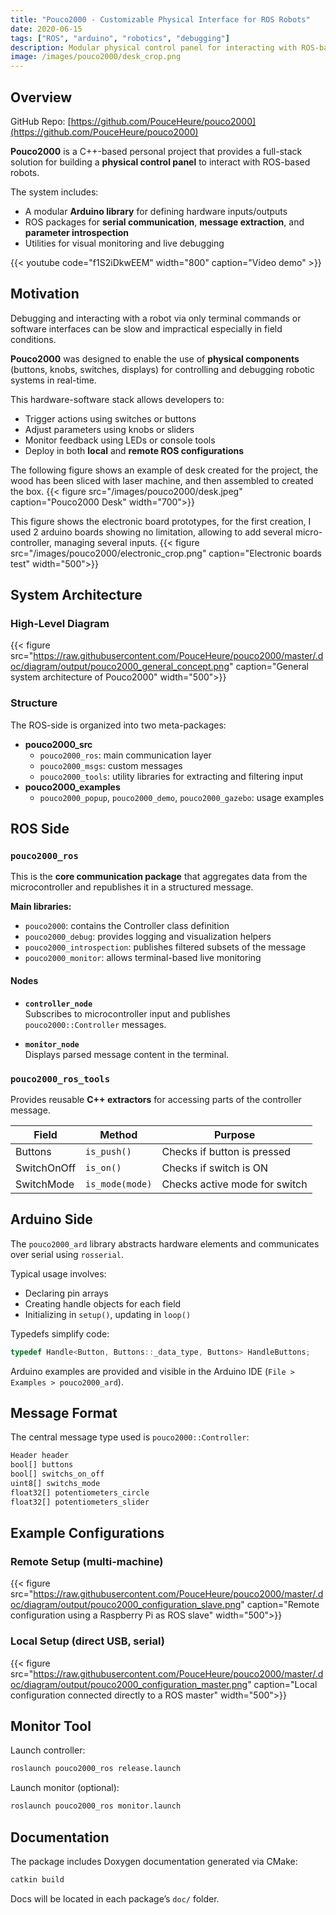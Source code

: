 ```yaml
---
title: "Pouco2000 - Customizable Physical Interface for ROS Robots"
date: 2020-06-15
tags: ["ROS", "arduino", "robotics", "debugging"]
description: Modular physical control panel for interacting with ROS-based robots, with full Arduino and ROS integration.
image: /images/pouco2000/desk_crop.png
---
```



## Overview

GitHub Repo: [https://github.com/PouceHeure/pouco2000](https://github.com/PouceHeure/pouco2000)  

**Pouco2000** is a C++-based personal project that provides a full-stack solution for building a **physical control panel** to interact with ROS-based robots.

The system includes:

- A modular **Arduino library** for defining hardware inputs/outputs
- ROS packages for **serial communication**, **message extraction**, and **parameter introspection**
- Utilities for visual monitoring and live debugging

{{< youtube code="f1S2iDkwEEM" width="800" caption="Video demo" >}}

## Motivation

Debugging and interacting with a robot via only terminal commands or software interfaces can be slow and impractical especially in field conditions.

**Pouco2000** was designed to enable the use of **physical components** (buttons, knobs, switches, displays) for controlling and debugging robotic systems in real-time.

This hardware-software stack allows developers to:

- Trigger actions using switches or buttons
- Adjust parameters using knobs or sliders
- Monitor feedback using LEDs or console tools
- Deploy in both **local** and **remote ROS configurations**

The following figure shows an example of desk created for the project, the wood has been sliced with laser machine, and then assembled to created the box.
{{< figure src="/images/pouco2000/desk.jpeg" caption="Pouco2000 Desk" width="700">}}

This figure shows the electronic board prototypes, for the first creation, I used 2 arduino boards showing no limitation, allowing to add several micro-controller, managing several inputs.
{{< figure src="/images/pouco2000/electronic_crop.png" caption="Electronic boards test" width="500">}}


## System Architecture

### High-Level Diagram

{{< figure src="https://raw.githubusercontent.com/PouceHeure/pouco2000/master/.doc/diagram/output/pouco2000_general_concept.png" caption="General system architecture of Pouco2000" width="500">}}

### Structure

The ROS-side is organized into two meta-packages:

- **pouco2000_src**
  - `pouco2000_ros`: main communication layer
  - `pouco2000_msgs`: custom messages
  - `pouco2000_tools`: utility libraries for extracting and filtering input
- **pouco2000_examples**
  - `pouco2000_popup`, `pouco2000_demo`, `pouco2000_gazebo`: usage examples


## ROS Side

### `pouco2000_ros`

This is the **core communication package** that aggregates data from the microcontroller and republishes it in a structured message.

**Main libraries:**

- `pouco2000`: contains the Controller class definition
- `pouco2000_debug`: provides logging and visualization helpers
- `pouco2000_introspection`: publishes filtered subsets of the message
- `pouco2000_monitor`: allows terminal-based live monitoring

#### Nodes

- **`controller_node`**  
  Subscribes to microcontroller input and publishes `pouco2000::Controller` messages.

- **`monitor_node`**  
  Displays parsed message content in the terminal.

### `pouco2000_ros_tools`

Provides reusable **C++ extractors** for accessing parts of the controller message.

| Field               |  Method          | Purpose                       |
| ------------------- |  --------------- | ----------------------------- |
| Buttons             |  `is_push()`     | Checks if button is pressed   |
| SwitchOnOff         |  `is_on()`       | Checks if switch is ON        |
| SwitchMode          |  `is_mode(mode)` | Checks active mode for switch |


## Arduino Side

The `pouco2000_ard` library abstracts hardware elements and communicates over serial using `rosserial`.

<!-- {{< figure src="https://raw.githubusercontent.com/PouceHeure/pouco2000/master/.doc/diagram/output/pouco2000_arduino_layer.png" caption="Arduino abstraction layer with ROS integration" width="500">}} -->

Typical usage involves:

- Declaring pin arrays
- Creating handle objects for each field
- Initializing in `setup()`, updating in `loop()`

Typedefs simplify code:

```cpp
typedef Handle<Button, Buttons::_data_type, Buttons> HandleButtons;
```

Arduino examples are provided and visible in the Arduino IDE (`File > Examples > pouco2000_ard`).

## Message Format

The central message type used is `pouco2000::Controller`:

```bash
Header header
bool[] buttons
bool[] switchs_on_off
uint8[] switchs_mode
float32[] potentiometers_circle
float32[] potentiometers_slider
```


## Example Configurations

### Remote Setup (multi-machine)

{{< figure src="https://raw.githubusercontent.com/PouceHeure/pouco2000/master/.doc/diagram/output/pouco2000_configuration_slave.png" caption="Remote configuration using a Raspberry Pi as ROS slave" width="500">}}

### Local Setup (direct USB, serial)

{{< figure src="https://raw.githubusercontent.com/PouceHeure/pouco2000/master/.doc/diagram/output/pouco2000_configuration_master.png" caption="Local configuration connected directly to a ROS master" width="500">}}


## Monitor Tool

Launch controller:

```bash
roslaunch pouco2000_ros release.launch
```

Launch monitor (optional):

```bash
roslaunch pouco2000_ros monitor.launch
```


## Documentation

The package includes Doxygen documentation generated via CMake:

```bash
catkin build
```

Docs will be located in each package’s `doc/` folder.

